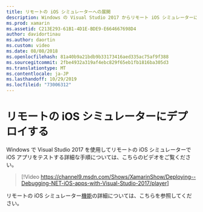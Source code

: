 ```yaml
---
title: リモートの iOS シミュレーターへの展開
description: Windows の Visual Studio 2017 からリモート iOS シミュレーターにデプロイする方法。
ms.prod: xamarin
ms.assetid: C213E293-61B1-4D1E-BDE9-E664667698D4
author: davidortinau
ms.author: daortin
ms.custom: video
ms.date: 08/08/2018
ms.openlocfilehash: 81a40b9a21bdb9b33173416aed335ac75af9f388
ms.sourcegitcommit: 2fbe4932a319af4ebc829f65eb1fb1816ba305d3
ms.translationtype: MT
ms.contentlocale: ja-JP
ms.lasthandoff: 10/29/2019
ms.locfileid: "73006312"
---
```

# <a name="deploy-to-the-remoted-ios-simulator"></a>リモートの iOS シミュレーターにデプロイする

Windows で Visual Studio 2017 を使用してリモートの iOS シミュレーターで iOS アプリをテストする詳細な手順については、こちらのビデオをご覧ください。

> [!Video https://channel9.msdn.com/Shows/XamarinShow/Deploying--Debugging-NET-iOS-apps-with-Visual-Studio-2017/player]

リモートの iOS シミュレーター[機能](index.md)の詳細については、こちらを参照してください。
